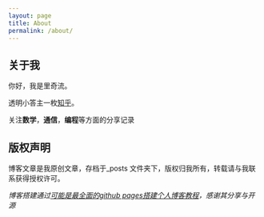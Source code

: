 ```yaml
---
layout: page
title: About
permalink: /about/
---
```


## 关于我
你好，我是里奇流。

透明小答主一枚[知乎](https://www.zhihu.com/people/liqi-75-46)。

关注**数学**，**通信**，**编程**等方面的分享记录


## 版权声明

博客文章是我原创文章，存档于_posts 文件夹下，版权归我所有，转载请与我联系获得授权许可。

*博客搭建通过[可能是最全面的github pages搭建个人博客教程](https://lemonchann.github.io/blog/create_blog_with_github_pages/)，感谢其分享与开源*
